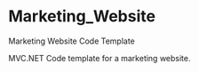 # Marketing_Website
Marketing Website Code Template

MVC.NET Code template for a marketing website.
